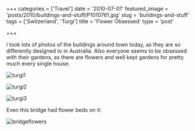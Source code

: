 +++
categories = ['Travel']
date = '2010-07-01'
featured_image = 'posts/2010/buildings-and-stuff/P1010761.jpg'
slug = 'buildings-and-stuff'
tags = ['Switzerland', 'Turgi']
title = 'Flower Obsessed'
type = 'post'

+++

I took lots of photos of the buildings around town today, as they are so differently designed to in Australia. Also everyone seems to be obsessed with their gardens, as there are flowers and well kept gardens for pretty much every single house.

![turgi1](P1010761.jpg)

![turgi2](P1010764.jpg)

![turgi3](P1010795.jpg)

Even this bridge had flower beds on it:

![bridgeflowers](bridgeflowers.jpg)